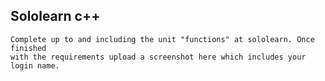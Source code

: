 ## Sololearn c++

	Complete up to and including the unit "functions" at sololearn. Once finished 
	with the requirements upload a screenshot here which includes your login name.
